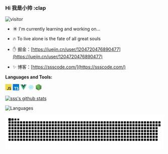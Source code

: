 ### Hi 我是小帅 :clap

![visitor](https://visitor-badge.glitch.me/badge?page_id=js-banana.js-banana)

- :sunny: I'm currently learning and working on...

<!-- - :laughing: I'm currently learning... -->

<!-- - :open_mouth: QQ：***1214756519*** -->

<!-- - :running: Me：[https://me.ssscode.com/](https://me.ssscode.com/) -->

- :fire: To live alone is the fate of all great souls

<!-- - :fire: Slogan：学而不思则罔，思而不学则殆。 -->

- :raised_hand: 掘金：[https://juejin.cn/user/1204720476890477](https://juejin.cn/user/1204720476890477)

- :sparkles: 博客：[https://ssscode.com/](https://ssscode.com/)

**Languages and Tools:**  

<code><img height="20" src="https://raw.githubusercontent.com/github/explore/80688e429a7d4ef2fca1e82350fe8e3517d3494d/topics/javascript/javascript.png"></code>
<code><img height="20" src="https://raw.githubusercontent.com/github/explore/80688e429a7d4ef2fca1e82350fe8e3517d3494d/topics/typescript/typescript.png"></code>
<code><img height="20" src="https://raw.githubusercontent.com/github/explore/80688e429a7d4ef2fca1e82350fe8e3517d3494d/topics/vue/vue.png"></code>
<code><img height="20" src="https://raw.githubusercontent.com/github/explore/80688e429a7d4ef2fca1e82350fe8e3517d3494d/topics/react/react.png"></code>
<code><img height="20" src="https://raw.githubusercontent.com/github/explore/80688e429a7d4ef2fca1e82350fe8e3517d3494d/topics/nodejs/nodejs.png"></code>

<!-- <img height="120" src="https://cdn.jsdelivr.net/gh/JS-banana/images/vuepress/4.png" /> -->

[![sss's github stats](https://github-readme-stats.vercel.app/api?username=JS-banana&show_icons=true&theme=synthwave&layout=compact)](https://github.com/anuraghazra/github-readme-stats)

![Languages](https://github-readme-stats.vercel.app/api/top-langs/?username=js-banana&hide=TeX&layout=compact)

![github contribution grid snake animation](https://github.com/JS-banana/JS-banana/blob/output/github-contribution-grid-snake.svg)
